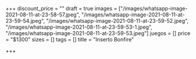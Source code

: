 +++
discount_price = ""
draft = true
images = ["/images/whatsapp-image-2021-08-11-at-23-58-57.jpeg", "/images/whatsapp-image-2021-08-11-at-23-59-54.jpeg", "/images/whatsapp-image-2021-08-11-at-23-59-52.jpeg", "/images/whatsapp-image-2021-08-11-at-23-59-53-1.jpeg", "/images/whatsapp-image-2021-08-11-at-23-59-53.jpeg"]
juegos = []
price = "$1300"
sizes = []
tags = []
title = "Inserto Bonfire"

+++
